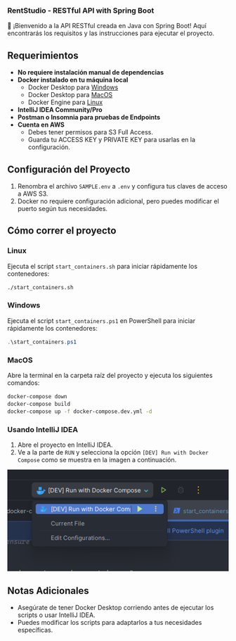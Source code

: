 
### RentStudio - RESTful API with Spring Boot

👋 ¡Bienvenido a la API RESTful creada en Java con Spring Boot! Aquí encontrarás los requisitos y las instrucciones para ejecutar el proyecto.

## Requerimientos

- **No requiere instalación manual de dependencias**
- **Docker instalado en tu máquina local**
  - Docker Desktop para [Windows](https://docs.docker.com/desktop/install/windows-install/)
  - Docker Desktop para [MacOS](https://docs.docker.com/desktop/install/mac-install/)
  - Docker Engine para [Linux](https://docs.docker.com/engine/install/)
- **IntelliJ IDEA Community/Pro**
- **Postman o Insomnia para pruebas de Endpoints**
- **Cuenta en AWS**
  - Debes tener permisos para S3 Full Access.
  - Guarda tu ACCESS KEY y PRIVATE KEY para usarlas en la configuración.

## Configuración del Proyecto

1. Renombra el archivo `SAMPLE.env` a `.env` y configura tus claves de acceso a AWS S3.
2. Docker no requiere configuración adicional, pero puedes modificar el puerto según tus necesidades.

## Cómo correr el proyecto

### Linux

Ejecuta el script `start_containers.sh` para iniciar rápidamente los contenedores:
```bash
./start_containers.sh
```

### Windows

Ejecuta el script `start_containers.ps1` en PowerShell para iniciar rápidamente los contenedores:
```powershell
.\start_containers.ps1
```

### MacOS

Abre la terminal en la carpeta raíz del proyecto y ejecuta los siguientes comandos:
```bash
docker-compose down
docker-compose build
docker-compose up -f docker-compose.dev.yml -d
```

### Usando IntelliJ IDEA

1. Abre el proyecto en IntelliJ IDEA.
2. Ve a la parte de `RUN` y selecciona la opción `[DEV] Run with Docker Compose` como se muestra en la imagen a continuación.

![IntelliJ IDEA Run Configuration](./run-readme.png)

## Notas Adicionales

- Asegúrate de tener Docker Desktop corriendo antes de ejecutar los scripts o usar IntelliJ IDEA.
- Puedes modificar los scripts para adaptarlos a tus necesidades específicas.
